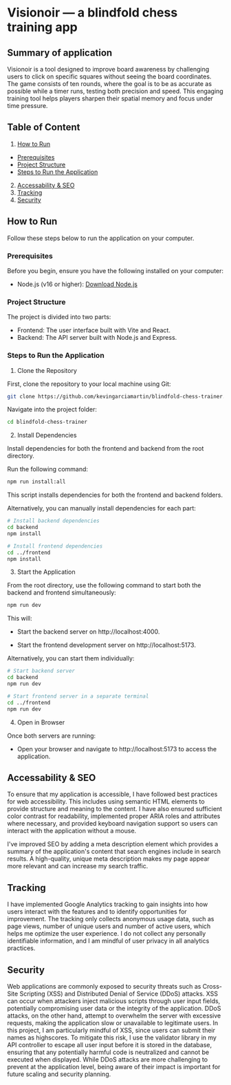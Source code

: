 # Visionoir — a blindfold chess training app

## Summary of application
Visionoir is a tool designed to improve board awareness by challenging users to click on specific squares without seeing the board coordinates. The game consists of ten rounds, where the goal is to be as accurate as possible while a timer runs, testing both precision and speed. This engaging training tool helps players sharpen their spatial memory and focus under time pressure.

## Table of Content
1. [How to Run](#how-to-run)
  - [Prerequisites](#prerequisites)
  - [Project Structure](#project-structure)
  - [Steps to Run the Application](#steps-to-run-the-application)
2. [Accessability & SEO](#accessability--seo)
3. [Tracking](#tracking)
4. [Security](#security)

## How to Run
Follow these steps below to run the application on your computer.

### Prerequisites
Before you begin, ensure you have the following installed on your computer:
- Node.js (v16 or higher): [Download Node.js](https://nodejs.org/en)

### Project Structure
The project is divided into two parts:
- Frontend: The user interface built with Vite and React.
- Backend: The API server built with Node.js and Express.

### Steps to Run the Application
1. Clone the Repository

  First, clone the repository to your local machine using Git:

  ```bash
  git clone https://github.com/kevingarciamartin/blindfold-chess-trainer.git
  ```

  Navigate into the project folder:

  ```bash
  cd blindfold-chess-trainer
  ```

2. Install Dependencies

  Install dependencies for both the frontend and backend from the root directory. 

  Run the following command:

  ```bash
  npm run install:all
  ```

  This script installs dependencies for both the frontend and backend folders.

  Alternatively, you can manually install dependencies for each part:

  ```bash
  # Install backend dependencies
  cd backend
  npm install

  # Install frontend dependencies
  cd ../frontend
  npm install
  ```

3. Start the Application

  From the root directory, use the following command to start both the backend and frontend simultaneously:
  
  ```bash
  npm run dev
  ```
  
  This will:

  - Start the backend server on http://localhost:4000.

  - Start the frontend development server on http://localhost:5173.

  Alternatively, you can start them individually:
  
  ```bash
  # Start backend server
  cd backend
  npm run dev

  # Start frontend server in a separate terminal
  cd ../frontend
  npm run dev
  ```

4. Open in Browser

  Once both servers are running:

  - Open your browser and navigate to http://localhost:5173 to access the application.


## Accessability & SEO
To ensure that my application is accessible, I have followed best practices for web accessibility. This includes using semantic HTML elements to provide structure and meaning to the content. I have also ensured sufficient color contrast for readability, implemented proper ARIA roles and attributes where necessary, and provided keyboard navigation support so users can interact with the application without a mouse.

I've improved SEO by adding a meta description element which provides a summary of the application's content that search engines include in search results. A high-quality, unique meta description makes my page appear more relevant and can increase my search traffic.

## Tracking
I have implemented Google Analytics tracking to gain insights into how users interact with the features and to identify opportunities for improvement. The tracking only collects anonymous usage data, such as page views, number of unique users and number of active users, which helps me optimize the user experience. I do not collect any personally identifiable information, and I am mindful of user privacy in all analytics practices.

## Security
Web applications are commonly exposed to security threats such as Cross-Site Scripting (XSS) and Distributed Denial of Service (DDoS) attacks. XSS can occur when attackers inject malicious scripts through user input fields, potentially compromising user data or the integrity of the application. DDoS attacks, on the other hand, attempt to overwhelm the server with excessive requests, making the application slow or unavailable to legitimate users. In this project, I am particularly mindful of XSS, since users can submit their names as highscores. To mitigate this risk, I use the validator library in my API controller to escape all user input before it is stored in the database, ensuring that any potentially harmful code is neutralized and cannot be executed when displayed. While DDoS attacks are more challenging to prevent at the application level, being aware of their impact is important for future scaling and security planning.